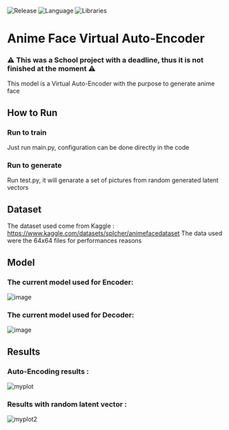 
![Release](https://img.shields.io/badge/Release-v1.0-blueviolet)
![Language](https://img.shields.io/badge/Language-Python-0052cf)
![Libraries](https://img.shields.io/badge/Libraries-Tensorflow_Numpy_Matplotlib-20d645)

# Anime Face Virtual Auto-Encoder
### :warning: This was a School project with a deadline, thus it is not finished at the moment :warning:

This model is a Virtual Auto-Encoder with the purpose to generate anime face

## How to Run
### Run to train
Just run main.py, configuration can be done directly in the code

### Run to generate
Run test.py, it will genarate a set of pictures from random generated latent vectors

## Dataset
The dataset used come from Kaggle : https://www.kaggle.com/datasets/splcher/animefacedataset
The data used were the 64x64 files for performances reasons

## Model
### The current model used for Encoder:
![image](https://github.com/victor-mira/anime-face-vae/assets/58742508/fba7cc9a-b803-46e7-8508-1791612fab46)


### The current model used for Decoder:
![image](https://github.com/victor-mira/anime-face-vae/assets/58742508/9dee8474-73cf-45a5-a503-7ff65b382516)

## Results
### Auto-Encoding results :
![myplot](https://github.com/victor-mira/anime-face-vae/assets/58742508/972fe314-fe4f-400f-94e5-2e03ff54397d)

### Results with random latent vector :
![myplot2](https://github.com/victor-mira/anime-face-vae/assets/58742508/4b854b36-27b6-4f0a-8b11-43f8738243ec)




 
